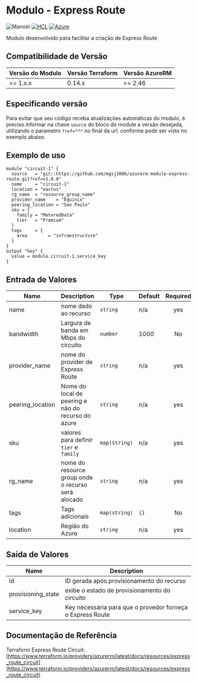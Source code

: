 
# Modulo - Express Route
![Manoel](https://img.shields.io/badge/Create%20by-Manoel-lightblue) 
[![HCL](https://img.shields.io/badge/language-HCL-blueviolet)](https://www.terraform.io/)
[![Azure](https://img.shields.io/badge/provider-Azure-blue)](https://registry.terraform.io/providers/hashicorp/azurerm/latest)

Modulo desenvolvido para facilitar a criação de Express Route

## Compatibilidade de Versão

| Versão do Modulo | Versão Terraform | Versão AzureRM |
|----------------|-------------------| --------------- |
| >= 1.x.x       | 0.14.x            | >= 2.46         |

## Especificando versão

Para evitar que seu código receba atualizações automáticas do modulo, é preciso informar na chave `source` do bloco do module a versão desejada, utilizando o parametro `?ref=***` no final da url. conforme pode ser visto no exemplo abaixo.

## Exemplo de uso


```hcl
module "circuit-1" {
  source   = "git::https://github.com/mgsj2006/azurerm-module-express-route.git?ref=v1.0.0"
  name     = "circuit-1"
  location = "eastus"
  rg_name  = "resource_group_name"
  provider_name    = "Equinix"
  peering_location = "Sao Paulo"
  sku = {
    family = "MeteredData"
    tier   = "Premium"
  }
  tags     = {
    area        = "infraestructure"
  }
}
output "key" {
  value = module.circuit-1.service_key
}
```

## Entrada de Valores

| Name | Description | Type | Default | Required |
|------|-------------|------|---------|:--------:|
| name | nome dado ao recurso | `string` | n/a | yes |
| bandwidth | Largura de banda em Mbps do circuito | `number` | 1000 | No |
| provider_name | nome do provider de Express Route | `string` | n/a | yes |
| peering_location | Nome do local de peering e não do recurso do azure | `string` | n/a | yes |
| sku | valores para definir `tier` e `family` | `map(string)` | n/a | yes |
| rg_name | nome do resource group onde o recurso será alocado | `string` | n/a | yes |
| tags | Tags adicionais | `map(string)` | `{}` | No |
| location | Região do Azure | `string` | n/a | yes |


## Saída de Valores

| Name | Description |
|------|-------------|
| id | ID gerada após provisionamento do recurso |
| provisioning_state | exibe o estado de provisionamento do circuito |
| service_key | Key necessária para que o provedor forneça o Express Route |

## Documentação de Referência

Terraform Express Route Circuit: [https://www.terraform.io/providers/azurerm/latest/docs/resources/express_route_circuit](https://www.terraform.io/providers/azurerm/latest/docs/resources/express_route_circuit)
